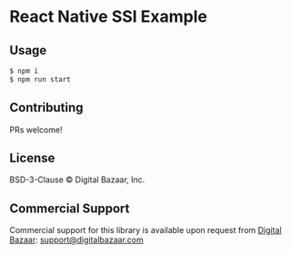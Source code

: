 # React Native SSI Example

## Usage

```sh
$ npm i
$ npm run start
```

## Contributing

PRs welcome!

## License

BSD-3-Clause © Digital Bazaar, Inc.

## Commercial Support

Commercial support for this library is available upon request from
[Digital Bazaar](https://digitalbazaar.com/): [support@digitalbazaar.com](mailto:support@digitalbazaar.com)
